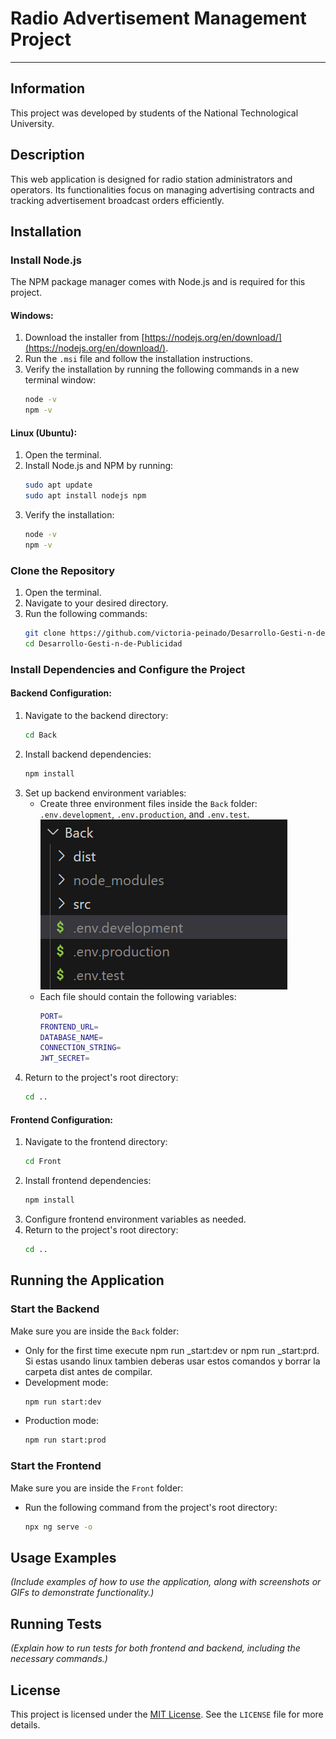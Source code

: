 # **Radio Advertisement Management Project**

***

## **Information**
This project was developed by students of the National Technological University.

## **Description**
This web application is designed for radio station administrators and operators. Its functionalities focus on managing advertising contracts and tracking advertisement broadcast orders efficiently.

## **Installation**

### **Install Node.js**
The NPM package manager comes with Node.js and is required for this project.

#### **Windows:**
1. Download the installer from [https://nodejs.org/en/download/](https://nodejs.org/en/download/).
2. Run the `.msi` file and follow the installation instructions.
3. Verify the installation by running the following commands in a new terminal window:
    ```sh
    node -v
    npm -v
    ```

#### **Linux (Ubuntu):**
1. Open the terminal.
2. Install Node.js and NPM by running:
    ```sh
    sudo apt update
    sudo apt install nodejs npm
    ```
3. Verify the installation:
    ```sh
    node -v
    npm -v
    ```

### **Clone the Repository**
1. Open the terminal.
2. Navigate to your desired directory.
3. Run the following commands:
    ```sh
    git clone https://github.com/victoria-peinado/Desarrollo-Gesti-n-de-Publicidad
    cd Desarrollo-Gesti-n-de-Publicidad
    ```

### **Install Dependencies and Configure the Project**

#### **Backend Configuration:**
1. Navigate to the backend directory:
    ```sh
    cd Back
    ```
2. Install backend dependencies:
    ```sh
    npm install
    ```
3. Set up backend environment variables:
   - Create three environment files inside the `Back` folder: `.env.development`, `.env.production`, and `.env.test`.
   ![alt text](Documentacion/image.png)
   - Each file should contain the following variables:
     ```sh
     PORT=
     FRONTEND_URL=
     DATABASE_NAME=
     CONNECTION_STRING=
     JWT_SECRET=
     ```
4. Return to the project's root directory:
    ```sh
    cd ..
    ```

#### **Frontend Configuration:**
1. Navigate to the frontend directory:
    ```sh
    cd Front
    ```
2. Install frontend dependencies:
    ```sh
    npm install
    ```
3. Configure frontend environment variables as needed.
4. Return to the project's root directory:
    ```sh
    cd ..
    ```

## **Running the Application**

### **Start the Backend**
Make sure you are inside the `Back` folder:
- Only for the first time execute npm run _start:dev or npm run _start:prd. Si estas usando linux tambien deberas usar estos comandos y borrar la carpeta dist antes de compilar.
- Development mode:
    ```sh
    npm run start:dev
    ```
- Production mode:
    ```sh
    npm run start:prod
    ```

### **Start the Frontend**
Make sure you are inside the `Front` folder:
- Run the following command from the project's root directory:
    ```sh
    npx ng serve -o
    ```

## **Usage Examples**
*(Include examples of how to use the application, along with screenshots or GIFs to demonstrate functionality.)*

## **Running Tests**
*(Explain how to run tests for both frontend and backend, including the necessary commands.)*

## **License**
This project is licensed under the [MIT License](https://opensource.org/licenses/MIT). See the `LICENSE` file for more details.